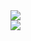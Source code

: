 <!-- gh stats -->

<picture>
<source 
  srcset="https://github-readme-stats-finnharbeke.vercel.app/api?username=finnharbeke&count_private=true&show_icons=true&theme=tokyonight"
  media="(prefers-color-scheme: dark)"
/>
<source
  srcset="https://github-readme-stats-finnharbeke.vercel.app/api?username=finnharbeke&count_private=true&show_icons=true&theme=buefy"
  media="(prefers-color-scheme: light), (prefers-color-scheme: no-preference)"
/>
<img src="https://github-readme-stats.vercel.app/api?username=finnharbeke&count_private=true&show_icons=true&theme=buefy" />
</picture>

</br>

<!-- wakatime -->

<picture>
<source 
  srcset="https://github-readme-stats-finnharbeke.vercel.app/api/wakatime?username=finnharbeke&theme=tokyonight"
  media="(prefers-color-scheme: dark)"
/>
<source
  srcset="https://github-readme-stats-finnharbeke.vercel.app/api/wakatime?username=finnharbeke&theme=buefy"
  media="(prefers-color-scheme: light), (prefers-color-scheme: no-preference)"
/>
<img src="https://github-readme-stats.vercel.app/api?username=finnharbeke&theme=buefy" />
</picture>
